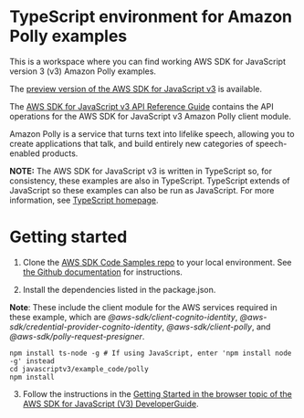 # TypeScript environment for Amazon Polly examples
This is a workspace where you can find working AWS SDK for JavaScript version 3 (v3) Amazon Polly examples. 

The [preview version of the AWS SDK for JavaScript v3](https://github.com/aws/aws-sdk-js-v3) is available. 

The [AWS SDK for JavaScript v3 API Reference Guide](https://docs.aws.amazon.com/AWSJavaScriptSDK/v3/latest/clients/client-polly/index.html) contains the API operations for the AWS SDK for JavaScript v3 Amazon Polly client module.


Amazon Polly is a service that turns text into lifelike speech, allowing you to create applications that talk, 
and build entirely new categories of speech-enabled products. 
 
**NOTE:** The AWS SDK for JavaScript v3 is written in TypeScript so, for consistency, these examples are also 
in TypeScript. TypeScript extends of JavaScript so these examples can also be run as JavaScript. 
For more information, see [TypeScript homepage](https://www.typescriptlang.org/).

# Getting started

1. Clone the [AWS SDK Code Samples repo](https://github.com/awsdocs/aws-doc-sdk-examples) to your local environment. See [the Github documentation](https://docs.github.com/en/github/creating-cloning-and-archiving-repositories/cloning-a-repository) for instructions.

2. Install the dependencies listed in the package.json.

**Note**: These include the client module for the AWS services required in these example, 
which are *@aws-sdk/client-cognito-identity*, *@aws-sdk/credential-provider-cognito-identity*,
*@aws-sdk/client-polly*, and *@aws-sdk/polly-request-presigner*.

```
npm install ts-node -g # If using JavaScript, enter 'npm install node -g' instead
cd javascriptv3/example_code/polly
npm install
```
3. Follow the instructions in the [Getting Started in the browser topic of the AWS SDK for JavaScript (V3) DeveloperGuide](https://docs.aws.amazon.com/sdk-for-javascript/v2/developer-guide/getting-started-browser.html).


